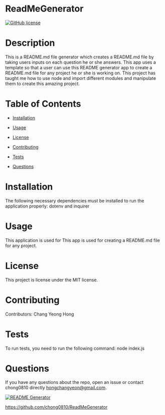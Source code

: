
# ReadMeGenerator
[![GitHub license](https://img.shields.io/badge/license-MIT-blue.svg)](https://github.com/chong0810/ReadMeGenerator)

# Description

This is a README.md file generator which creates a README.md file by taking users inputs on each question he or she answers. This app uses a template so that a user can use this README generator app to create a README.md file for any project he or she is working on. This project has taught me how to use node and import different modules and manipulate them to create this amazing project.

# Table of Contents 

* [Installation](#installation)

* [Usage](#usage)

* [License](#license)

* [Contributing](#contributing)

* [Tests](#tests)

* [Questions](#questions)

# Installation

The following necessary dependencies must be installed to run the application properly: dotenv and inquirer

# Usage

​This application is used for This app is used for creating a README.md file for any project.

# License

This project is license under the MIT license.

# Contributing

​Contributors: Chang Yeong Hong

# Tests

To run tests, you need to run the following command: node index.js

# Questions

If you have any questions about the repo, open an issue or contact chong0810 directly hongchangyeon@gmail.com.

[![README Generator](http://img.youtube.com/vi/lURR0SW71YY/0.jpg)](http://www.youtube.com/watch?v=lURR0SW71YY "README Generator")

https://github.com/chong0810/ReadMeGenerator

